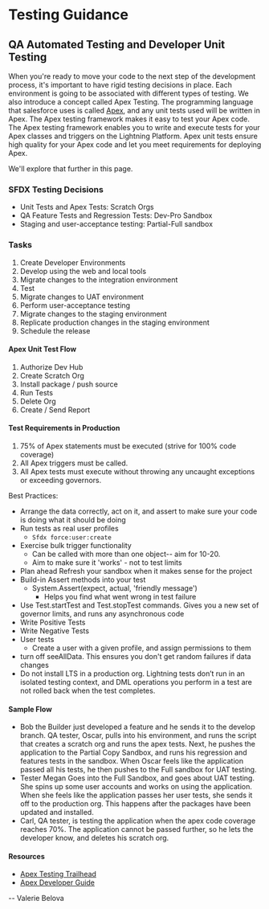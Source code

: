 # Testing Guidance

## QA Automated Testing and Developer Unit Testing

When you're ready to move your code to the next step of the development process, it's important to have rigid testing decisions in place. Each environment is going to be associated with different types of testing. We also introduce a concept called Apex Testing. The programming language that salesforce uses is called [Apex](https://developer.salesforce.com/docs/atlas.en-us.apexcode.meta/apexcode/apex_intro_what_is_apex.htm), and any unit tests used will be written in Apex. The Apex testing framework makes it easy to test your Apex code. The Apex testing framework enables you to write and execute tests for your Apex classes and triggers on the Lightning Platform. Apex unit tests ensure high quality for your Apex code and let you meet requirements for deploying Apex.

We'll explore that further in this page.

### SFDX Testing Decisions

* Unit Tests and Apex Tests: Scratch Orgs
* QA Feature Tests and Regression Tests: Dev-Pro Sandbox
* Staging and user-acceptance testing: Partial-Full sandbox

### Tasks

1. Create Developer Environments
2. Develop using the web and local tools
3. Migrate changes to the integration environment
4. Test
5. Migrate changes to UAT environment
6. Perform user-acceptance testing
7. Migrate changes to the staging environment
8. Replicate production changes in the staging environment
9. Schedule the release

#### Apex Unit Test Flow

1. Authorize Dev Hub
2. Create Scratch Org
3. Install package / push source
4. Run Tests
5. Delete Org
6. Create / Send Report

#### Test Requirements in Production

1. 75% of Apex statements must be executed \(strive for 100% code coverage\)
2. All Apex triggers must be called. 
3. All Apex tests must execute without throwing any uncaught exceptions or exceeding governors.

Best Practices:

* Arrange the data correctly, act on it, and assert to make sure your code is doing what it should be doing
* Run tests as real user profiles
  * `Sfdx force:user:create`
* Exercise bulk trigger functionality
  * Can be called with more than one object-- aim for 10-20.
  * Aim to make sure it 'works' - not to test limits
* Plan ahead Refresh your sandbox when it makes sense for the project
* Build-in Assert methods into your test
  * System.Assert\(expect, actual, 'friendly message'\)
    * Helps you find what went wrong in test failure
* Use Test.startTest and Test.stopTest commands. Gives you a new set of governor limits, and runs any asynchronous code
* Write Positive Tests
* Write Negative Tests
* User tests
  * Create a user with a given profile, and assign permissions to them
* turn off seeAllData. This ensures you don't get random failures if data changes
* Do not install LTS in a production org. Lightning tests don’t run in an isolated testing context, and DML operations you perform in a test are not rolled back when the test completes.

#### Sample Flow

* Bob the Builder just developed a feature and he sends it to the develop branch. QA tester, Oscar, pulls into his environment, and runs the script that creates a scratch org and runs the apex tests. Next, he pushes the application to the Partial Copy Sandbox, and runs his regression and features tests in the sandbox. When Oscar feels like the application passed all his tests, he then pushes to the Full sandbox for UAT testing.
* Tester Megan Goes into the Full Sandbox, and goes about UAT testing. She spins up some user accounts and works on using the application. When she feels like the application passes her user tests, she sends it off to the production org. This happens after the packages have been updated and installed.
* Carl, QA tester, is testing the application when the apex code coverage reaches 70%. The application cannot be passed further, so he lets the developer know, and deletes his scratch org.

#### Resources

* [Apex Testing Trailhead](https://trailhead.salesforce.com/en/content/learn/modules/apex_testing)
* [Apex Developer Guide](https://developer.salesforce.com/docs/atlas.en-us.apexcode.meta/apexcode/apex_testing.htm)

-- Valerie Belova

